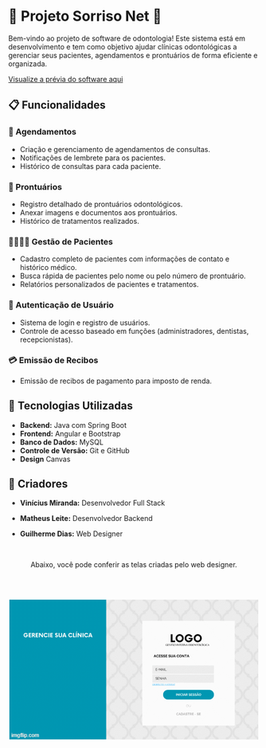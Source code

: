 <h1 align="">🦷 Projeto Sorriso Net 🦷 </h1> 

<p align="">
  
  Bem-vindo ao projeto de software de odontologia! Este sistema está em desenvolvimento e tem como objetivo ajudar clínicas odontológicas a gerenciar seus pacientes, agendamentos e prontuários de forma eficiente e organizada. 

  [Visualize a prévia do software aqui](https://viniciusrm99.github.io/Projeto-Site-Odontologia/)

<h2>📋 Funcionalidades</h2>

### 📅 Agendamentos
- Criação e gerenciamento de agendamentos de consultas.
- Notificações de lembrete para os pacientes.
- Histórico de consultas para cada paciente.

### 📝 Prontuários
- Registro detalhado de prontuários odontológicos.
- Anexar imagens e documentos aos prontuários.
- Histórico de tratamentos realizados.

### 👩‍⚕️👨‍⚕️ Gestão de Pacientes
- Cadastro completo de pacientes com informações de contato e histórico médico.
- Busca rápida de pacientes pelo nome ou pelo número de prontuário.
- Relatórios personalizados de pacientes e tratamentos.

### 🔐 Autenticação de Usuário
- Sistema de login e registro de usuários.
- Controle de acesso baseado em funções (administradores, dentistas, recepcionistas).

### 💳 Emissão de Recibos
- Emissão de recibos de pagamento para imposto de renda.

## 🚀 Tecnologias Utilizadas

- **Backend:** Java com Spring Boot
- **Frontend:** Angular e Bootstrap
- **Banco de Dados:** MySQL
- **Controle de Versão:** Git e GitHub
- **Design** Canvas

## 👥 Criadores

- **Vinícius Miranda:** Desenvolvedor Full Stack
- **Matheus Leite:** Desenvolvedor Backend
- **Guilherme Dias:** Web Designer
    <br >

  <br>
 <p align="center"> Abaixo, você pode conferir as telas criadas pelo web designer.
</p>
  <br ><br>
<p align="center">
  <img src="imgs/git-telas.gif" alt="Telas Criadas pelo Web Designer">
</p>
